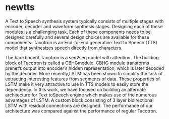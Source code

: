 # newtts
A Text to Speech synthesis system typically consists of multiple stages with encoder, decoder and waveform synthesis stages.  Designing each of these  modules  is  a  challenging  task.   Each  of these components needs to be designed carefully and several design choices are available for these components. Tacotron is an End-to-End generative Text to Speech (TTS) model that synthesizes speech directly from characters.  

The backboneof Tacotron is a seq2seq model with attention. The building block of Tacotron is called a CBHGmodule. CBHG module transforms prenet’s output into encoder’s hidden representation, which is later decoded by the decoder.  More recently,LSTM has been shown to simplify the task of extracting interesting features from segments of data.   These properties of LSTM make it very attractive to use in TTS models to easily store the dependency.  In this work, we have focused on building an alternate architecture for Text toSpeech engine which makes use of the numerous advantages of LSTM. A custom block consisting of 3 layer bidirectional LSTM with residual connections are designed.  The performance of our architecture was compared against the performance of regular Tacotron.
